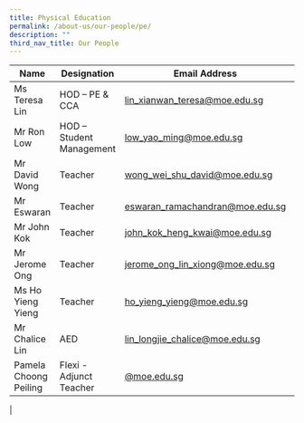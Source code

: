 ```yaml
---
title: Physical Education
permalink: /about-us/our-people/pe/
description: ""
third_nav_title: Our People
---
```

| Name | Designation | Email Address | Contact |
|---|---|---|---|
| Ms Teresa Lin | HOD – PE & CCA | [lin_xianwan_teresa@moe.edu.sg](mailto:lin_xianwan_teresa@moe.edu.sg) | 65938-121 |
| Mr Ron Low | HOD – Student Management | [low_yao_ming@moe.edu.sg](mailto:low_yao_ming@moe.edu.sg) | 65938-156 |
| Mr David Wong | Teacher | [wong_wei_shu_david@moe.edu.sg](mailto:wong_wei_shu_david@moe.edu.sg) | 65938-160 |
| Mr Eswaran | Teacher | [eswaran_ramachandran@moe.edu.sg](mailto:eswaran_ramachandran@moe.edu.sg) | 65938-141 |
| Mr John Kok | Teacher  | [john_kok_heng_kwai@moe.edu.sg](mailto:john_kok_heng_kwai@moe.edu.sg) | 65938-127 |
| Mr Jerome Ong | Teacher | [jerome_ong_lin_xiong@moe.edu.sg](mailto:jerome_ong_lin_xiong@moe.edu.sg) | 65938-148 |
| Ms Ho Yieng Yieng  | Teacher | [ho_yieng_yieng@moe.edu.sg](mailto:ho_yieng_yieng@moe.edu.sg) | 65938-139 |
| Mr Chalice Lin | AED | [lin_longjie_chalice@moe.edu.sg](mailto:lin_longjie_chalice@moe.edu.sg) | 65938-125 |
| Pamela Choong Peiling | Flexi - Adjunct Teacher | [@moe.edu.sg](mailto:@moe.edu.sg) | 65938- |
|